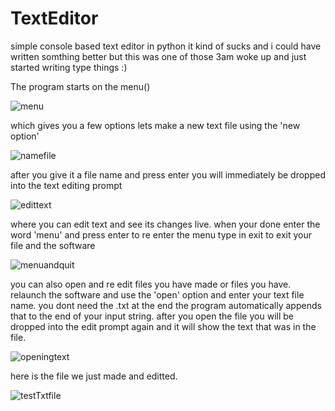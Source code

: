 # TextEditor
simple console based text editor in python it kind of sucks and i could have written somthing better 
but this was one of those 3am woke up and just started writing type things :)


The program starts on the menu()

![menu](https://user-images.githubusercontent.com/84602650/149604764-3c7e8517-47fd-416b-9c83-57a7083c6a7d.png)

which gives you a few options lets make a new text file using the 'new option'

![namefile](https://user-images.githubusercontent.com/84602650/149604788-46da1c7d-b362-4d35-b9be-23c965304571.png)

after you give it a file name and press enter you will immediately be dropped into the text editing prompt

![edittext](https://user-images.githubusercontent.com/84602650/149604818-42f0e82f-aae0-4e98-851c-ad1e8f73006f.png)

where you can edit text and see its changes live.
when your done enter the word 'menu' and press enter to re enter the menu
type in exit to exit your file and the software

![menuandquit](https://user-images.githubusercontent.com/84602650/149604843-84223f03-5265-4cba-b9ba-1cae4f1cd14b.png)


you can also open and re edit files you have made or files you have.
relaunch the software and use the 'open' option and enter your text file name.
you dont need the .txt at the end the program automatically appends that to the end of your input string.
after you open the file you will be dropped into the edit prompt again and it will show the text that was in the file.

![openingtext](https://user-images.githubusercontent.com/84602650/149604859-e8ec3b01-41d4-4902-84b1-3273b847af9c.png)

here is the file we just made and editted.

![testTxtfile](https://user-images.githubusercontent.com/84602650/149604902-663a0161-70c8-43dc-804b-ee995ce9eacc.png)
